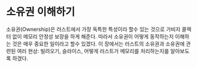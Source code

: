 # 소유권 이해하기

소유권(Ownership)은 러스트에서 가장 독특한 특성이라 할수 있는 것으로 가비지 콜렉터 없이 메모리 안정성 보장을 하게 해준다. 따라서 소유권이 어떻게 동작하는지 이해하는 것은 매우 중요한 일이라고 할수 있겠다. 이 장에서는 러스트의 소유권과 소유권에 관련된 여러 현상: 빌려오기, 슬라이스, 어떻게 러스트가 메모리를 처리하는지를 알아보도록 하겠다.
